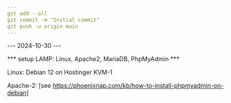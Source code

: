 ```yaml
---
git add --all
git commit -m "Initial commit"
git push -u origin main
---
```


--- 2024-10-30 ---

*** setup LAMP: Linux, Apache2, MariaDB, PhpMyAdmin ***

Linux:  Debian 12 on Hostinger KVM-1

Apache-2:       [see https://phoenixnap.com/kb/how-to-install-phpmyadmin-on-debian]
